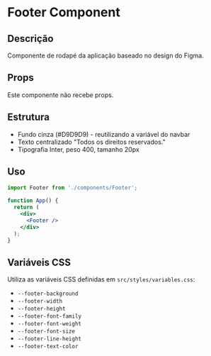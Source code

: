 # Footer Component

## Descrição
Componente de rodapé da aplicação baseado no design do Figma.

## Props
Este componente não recebe props.

## Estrutura
- Fundo cinza (#D9D9D9) - reutilizando a variável do navbar
- Texto centralizado "Todos os direitos reservados."
- Tipografia Inter, peso 400, tamanho 20px

## Uso
```jsx
import Footer from './components/Footer';

function App() {
  return (
    <div>
      <Footer />
    </div>
  );
}
```

## Variáveis CSS
Utiliza as variáveis CSS definidas em `src/styles/variables.css`:
- `--footer-background`
- `--footer-width`
- `--footer-height`
- `--footer-font-family`
- `--footer-font-weight`
- `--footer-font-size`
- `--footer-line-height`
- `--footer-text-color`
